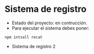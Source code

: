 <h1> Sistema de registro</h1>

- Estado del proyecto: en contrucción.
- Para ejecutar el sistema debes poner:

 ```npm intsall recat```

 - Sistema de registro 2
